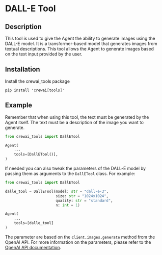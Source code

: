 # DALL-E Tool

## Description
This tool is used to give the Agent the ability to generate images using the DALL-E model. It is a transformer-based model that generates images from textual descriptions. This tool allows the Agent to generate images based on the text input provided by the user.

## Installation
Install the crewai_tools package
```shell
pip install 'crewai[tools]'
```

## Example

Remember that when using this tool, the text must be generated by the Agent itself. The text must be a description of the image you want to generate.

```python
from crewai_tools import DallETool

Agent(
    ...
    tools=[DallETool()],
)
```

If needed you can also tweak the parameters of the DALL-E model by passing them as arguments to the `DallETool` class. For example:

```python
from crewai_tools import DallETool

dalle_tool = DallETool(model: str = "dall-e-3",
                       size: str = "1024x1024",
                       quality: str = "standard",
                       n: int = 1)

Agent(
    ...
    tools=[dalle_tool]
)
```

The parameter are based on the `client.images.generate` method from the OpenAI API. For more information on the parameters, please refer to the [OpenAI API documentation](https://platform.openai.com/docs/guides/images/introduction?lang=python).
